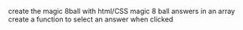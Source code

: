 create the magic 8ball with html/CSS
magic 8 ball answers in an array
create a function to select an answer when clicked